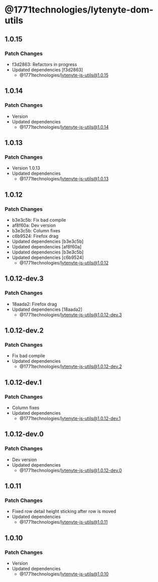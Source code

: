 # @1771technologies/lytenyte-dom-utils

## 1.0.15

### Patch Changes

- f3d2863: Refactors in progress
- Updated dependencies [f3d2863]
  - @1771technologies/lytenyte-js-utils@1.0.15

## 1.0.14

### Patch Changes

- Version
- Updated dependencies
  - @1771technologies/lytenyte-js-utils@1.0.14

## 1.0.13

### Patch Changes

- Version 1.0.13
- Updated dependencies
  - @1771technologies/lytenyte-js-utils@1.0.13

## 1.0.12

### Patch Changes

- b3e3c5b: Fix bad compile
- af8f60a: Dev version
- b3e3c5b: Column fixes
- c6b9524: Firefox drag
- Updated dependencies [b3e3c5b]
- Updated dependencies [af8f60a]
- Updated dependencies [b3e3c5b]
- Updated dependencies [c6b9524]
  - @1771technologies/lytenyte-js-utils@1.0.12

## 1.0.12-dev.3

### Patch Changes

- 18aada2: Firefox drag
- Updated dependencies [18aada2]
  - @1771technologies/lytenyte-js-utils@1.0.12-dev.3

## 1.0.12-dev.2

### Patch Changes

- Fix bad compile
- Updated dependencies
  - @1771technologies/lytenyte-js-utils@1.0.12-dev.2

## 1.0.12-dev.1

### Patch Changes

- Column fixes
- Updated dependencies
  - @1771technologies/lytenyte-js-utils@1.0.12-dev.1

## 1.0.12-dev.0

### Patch Changes

- Dev version
- Updated dependencies
  - @1771technologies/lytenyte-js-utils@1.0.12-dev.0

## 1.0.11

### Patch Changes

- Fixed row detail height sticking after row is moved
- Updated dependencies
  - @1771technologies/lytenyte-js-utils@1.0.11

## 1.0.10

### Patch Changes

- Version
- Updated dependencies
  - @1771technologies/lytenyte-js-utils@1.0.10
